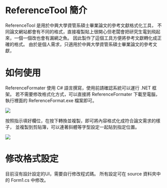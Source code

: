 # ReferenceTool 簡介
ReferenceTool 是用於中興大學資管系碩士畢業論文的參考文獻格式化工具，
不同論文網站都會有不同的格式，直接複製貼上很開心但老闆會把研究生電到飛起來，一個一個改也會有漏網之魚。
因此製作了這個工具方便將參考文獻轉化成正確的格式。
由於是個人需求，只適用於中興大學資管系碩士畢業論文的參考文獻，

# 如何使用
ReferenceFormater 使用 C# 語言撰寫，使用前請確認系統可以運行 .NET 框架。
若不需要修改格式化方式，可以直接將 ReferenceFormater 下載至電腦，
執行裡面的 ReferenceFormat.exe 檔案即可。

![](https://i.imgur.com/MbAwCFs.png)

按照指示填好欄位，在按下轉換並複製，即可將內容格式化成符合論文需求的樣子，
並複製到剪貼簿，可以連著斜體等字型設定一起貼到指定位置。

![](https://i.imgur.com/P6duFn3.png)

# 修改格式設定
目前沒有設計設定的UI，需要自行修改程式碼。
所有設定可在 source 資料夾中的 Form1.cs 中修改。
